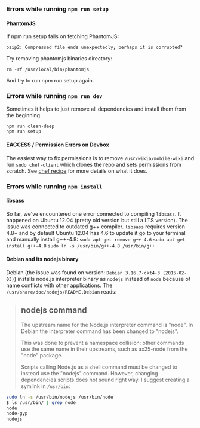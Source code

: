 ### Errors while running `npm run setup`
#### PhantomJS
If npm run setup fails on fetching PhantomJS:
```
bzip2: Compressed file ends unexpectedly; perhaps it is corrupted?
```
Try removing phantomjs binaries directory:
```
rm -rf /usr/local/bin/phantomjs
```
And try to run npm run setup again.

### Errors while running `npm run dev`
Sometimes it helps to just remove all dependencies and install them from the beginning.
```
npm run clean-deep
npm run setup
```
#### EACCESS / Permission Errors on Devbox
The easiest way to fix permissions is to remove `/usr/wikia/mobile-wiki` and run `sudo chef-client` which clones the repo and sets permissions from scratch. See [chef recipe](https://github.com/Wikia/chef-repo/blob/master/cookbooks/mobile-wiki/recipes/dev.rb) for more details on what it does.

### Errors while running `npm install`
#### libsass
So far, we've encountered one error connected to compiling `libsass`. It happened on Ubuntu 12.04 (pretty old version but still a LTS version). The issue was connected to outdated g++ compiler. `libsass` requires version 4.8+ and by default Ubuntu 12.04 has 4.6 to update it go to your terminal and manually install g++-4.8:
`sudo apt-get remove g++-4.6`
`sudo apt-get install g++-4.8`
`sudo ln -s /usr/bin/g++-4.8 /usr/bin/g++`

#### Debian and its nodejs binary
Debian (the issue was found on version: `Debian 3.16.7-ckt4-3 (2015-02-03)`) installs node.js interpreter binary as `nodejs` instead of `node` because of name conflicts with other applications. The `/usr/share/doc/nodejs/README.Debian` reads:
> nodejs command
> --------------
>
> The upstream name for the Node.js interpreter command is "node".
> In Debian the interpreter command has been changed to "nodejs".
>
> This was done to prevent a namespace collision: other commands use the same name in their upstreams, such as ax25-node from the "node" package.
>
> Scripts calling Node.js as a shell command must be changed to instead use the "nodejs" command.
However, changing dependencies scripts does not sound right way. I suggest creating a symlink in `/usr/bin`:
```sh
sudo ln -s /usr/bin/nodejs /usr/bin/node
$ ls /usr/bin/ | grep node
node
node-gyp
nodejs
```
